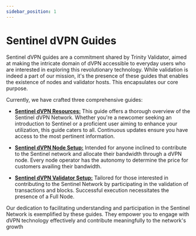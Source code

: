 ```yaml
---
sidebar_position: 1
---
```


# Sentinel dVPN Guides

Sentinel dVPN guides are a commitment shared by Trinity Validator, aimed at making the intricate domain of dVPN accessible to everyday users who are interested in exploring this revolutionary technology. While validation is indeed a part of our mission, it's the presence of these guides that enables the existence of nodes and validator hosts. This encapsulates our core purpose.

Currently, we have crafted three comprehensive guides:

- [**Sentinel dVPN Resources:**](/docs/category/resources) This guide offers a thorough overview of the Sentinel dVPN Network. Whether you're a newcomer seeking an introduction to Sentinel or a proficient user aiming to enhance your utilization, this guide caters to all. Continuous updates ensure you have access to the most pertinent information.

- [**Sentinel dVPN Node Setup:**](/docs/category/node-setup) Intended for anyone inclined to contribute to the Sentinel network and allocate their bandwidth through a dVPN node. Every node operator has the autonomy to determine the price for customers availing their bandwidth.

- [**Sentinel dVPN Validator Setup:**](/docs/category/validator-setup) Tailored for those interested in contributing to the Sentinel Network by participating in the validation of transactions and blocks. Successful execution necessitates the presence of a Full Node.

Our dedication to facilitating understanding and participation in the Sentinel Network is exemplified by these guides. They empower you to engage with dVPN technology effectively and contribute meaningfully to the network's growth